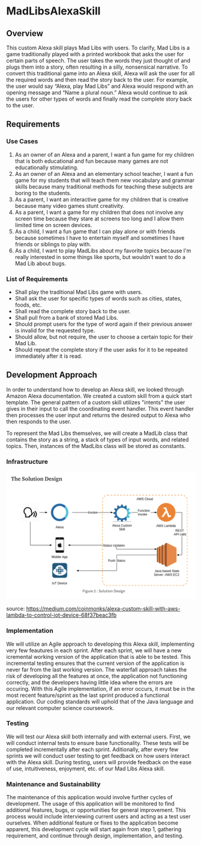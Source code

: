 # MadLibsAlexaSkill

## Overview
This custom Alexa skill plays Mad Libs with users. To clarify, Mad Libs is a game traditionally played with a printed workbook that asks the user for certain parts of speech. The user takes the words they just thought of and plugs them into a story, often resulting in a silly, nonsensical narrative. To convert this traditional game into an Alexa skill, Alexa will ask the user for all the required words and then read the story back to the user. For example, the user would say “Alexa, play Mad Libs” and Alexa would respond with an opening message and “Name a plural noun.” Alexa would continue to ask the users for other types of words and finally read the complete story back to the user.

## Requirements

### Use Cases
1. As an owner of an Alexa and a parent, I want a fun game for my children that is both educational and fun because many games are not educationally stimulating.
2. As an owner of an Alexa and an elementary school teacher, I want a fun game for my students that will teach them new vocabulary and grammar skills because many traditional methods for teaching these subjects are boring to the students. 
3. As a parent, I want an interactive game for my children that is creative because many video games stunt creativity.
4. As a parent, I want a game for my children that does not involve any screen time because they stare at screens too long and I allow them limited time on screen devices.
5. As a child, I want a fun game that I can play alone or with friends because sometimes I have to entertain myself and sometimes I have friends or siblings to play with.
6. As a child, I want to play MadLibs about my favorite topics because I'm really interested in some things like sports, but wouldn't want to do a Mad Lib about bugs.

### List of Requirements
* Shall play the traditional Mad Libs game with users.
* Shall ask the user for specific types of words such as cities, states, foods, etc.
* Shall read the complete story back to the user.
* Shall pull from a bank of stored Mad Libs.
* Should prompt users for the type of word again if their previous answer is invalid for the requested type.
* Should allow, but not require, the user to choose a certain topic for their Mad Lib.
* Should repeat the complete story if the user asks for it to be repeated immediately after it is read.

## Development Approach
In order to understand how to develop an Alexa skill, we looked through Amazon Alexa documentation. We created a custom skill from a quick start template. The general pattern of a custom skill utilizes "intents" the user gives in their input to call the coordinating event handler. This event handler then processes the user input and returns the desired output to Alexa who then responds to the user.

To represent the Mad Libs themselves, we will create a MadLib class that contains the story as a string, a stack of types of input words, and related topics. Then, instances of the MadLibs class will be stored as constants.

### Infrastructure 
![Screenshot](infrastructure.png)

source: https://medium.com/coinmonks/alexa-custom-skill-with-aws-lambda-to-control-iot-device-68f37beac3fb 

### Implementation
We will utilize an Agile approach to developing this Alexa skill, implementing very few feautures in each sprint. After each sprint, we will have a new icremental working version of the application that is able to be tested. This incremental testing ensures that the current version of the application is never far from the last working version. The waterfall approach takes the risk of developing all the features at once, the application not functioning correctly, and the developers having little idea where the errors are occuring. With this Agile implementation, if an error occurs, it must be in the most recent feature/sprint as the last sprint produced a functional application. Our coding standards will uphold that of the Java language and our relevant computer science coursework. 

### Testing
We will test our Alexa skill both internally and with external users. First, we will conduct internal tests to ensure base functionality. These tests will be completed incrementally after each sprint. Aditionally, after every few sprints we will conduct user testing to get feedback on how users interact with the Alexa skill. During testing, users will provide feedback on the ease of use, intuitiveness, enjoyment, etc. of our Mad Libs Alexa skill. 

### Maintenance and Sustainability
The maintenance of this application would involve further cycles of development. The usage of this application will be monitored to find additional features, bugs, or opportunities for general improvement. This process would include interviewing current users and acting as a test user ourselves. When additional feature or fixes to the application become apparent, this development cycle will start again from step 1, gathering requirement, and continue through design, implementation, and testing.
